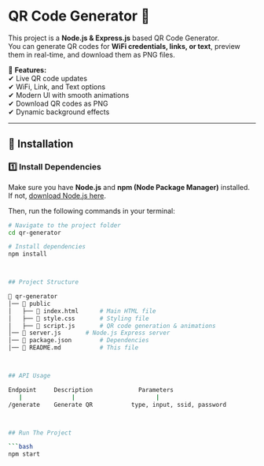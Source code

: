 # QR Code Generator 🚀  

This project is a **Node.js & Express.js** based QR Code Generator.  
You can generate QR codes for **WiFi credentials, links, or text**, preview them in real-time, and download them as PNG files.  

🎨 **Features:**  
✔ Live QR code updates  
✔ WiFi, Link, and Text options  
✔ Modern UI with smooth animations  
✔ Download QR codes as PNG  
✔ Dynamic background effects  

---

## **📌 Installation**  

### **1️⃣ Install Dependencies**  
Make sure you have **Node.js** and **npm (Node Package Manager)** installed.  
If not, [download Node.js here](https://nodejs.org/).  

Then, run the following commands in your terminal:  

```bash
# Navigate to the project folder
cd qr-generator

# Install dependencies
npm install



## Project Structure

📂 qr-generator
│── 📁 public
│   ├── 📄 index.html      # Main HTML file
│   ├── 📄 style.css       # Styling file
│   ├── 📄 script.js       # QR code generation & animations
│── 📄 server.js       # Node.js Express server
│── 📄 package.json        # Dependencies
│── 📄 README.md           # This file



## API Usage

Endpoint     Description             Parameters
   |              |                       |
/generate    Generate QR           type, input, ssid, password



## Run The Project

```bash
npm start
